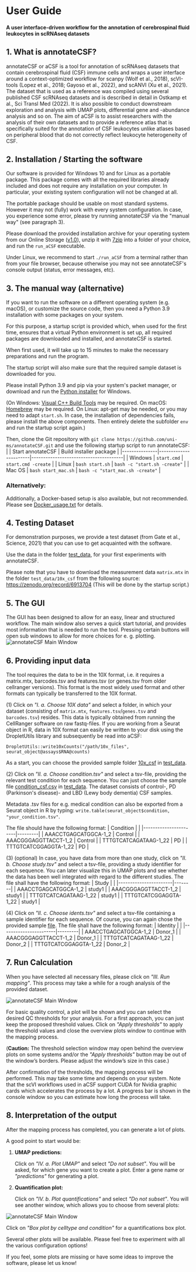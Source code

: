 # User Guide
#### A user interface-driven workflow for the annotation of cerebrospinal fluid leukocytes in scRNAseq datasets

## 1. What is annotateCSF?
annotateCSF or aCSF is a tool for annotation of scRNAseq datasets that contain cerebrospinal fluid (CSF) immune cells and wraps a user interface around a context-optimized workflow for scanpy (Wolf et al., 2018), scVI-tools (Lopez et al., 2018; Gayoso et al., 2022), and scANVI (Xu et al., 2021). The dataset that is used as a reference was compiled using several published CSF scRNAseq datasets and is described in detail in Ostkamp et al., Sci Transl Med (2022). It is also possible to conduct downstream exploration and analysis with UMAP plots, differential gene and -abundance analysis and so on. The aim of aCSF is to assist researchers with the analysis of their own datasets and to provide a reference atlas that is specifically suited for the annotation of CSF leukocytes unlike atlases based on peripheral blood that do not correctly reflect leukocyte heterogeneity of CSF. 

## 2. Installation / Starting the software

Our software is provided for Windows 10 and for Linux as a portable package. This package comes with all the required libraries already included and does not require any installation on your computer. In particular, your existing system configuration will not be changed at all.

The portable package should be usable on most standard systems. However it may not (fully) work with every system configuration. In case, you experience some error, please try running annotateCSF via the "manual way" (see paragraph 3).

Please download the provided installation archive for your operating system from our Online Storage ([v1.0](https://uni-muenster.sciebo.de/s/X3BC6vNhuzEun6i?path=%2FannotateCSF_release)), unzip it with [7zip](https://www.7-zip.org/download.html) into a folder of your choice, and run the `run_aCSF` executable.

Under Linux, we recommend to start `./run_aCSF` from a terminal rather than from your file browser, because otherwise you may not see annotateCSF's console output (status, error messages, etc).

## 3. The manual way (alternative)
If you want to run the software on a different operating system (e.g. macOS), or customize the source code, then you need a Python 3.9 installation with some packages on your system.

For this purpose, a startup script is provided which, when used for the first time, ensures that a virtual Python environment is set up, all required packages are downloaded and installed, and annotateCSF is started.

When first used, it will take up to 15 minutes to make the necessary preparations and run the program.

The startup script will also make sure that the required sample dataset is downloaded for you.

Please install Python 3.9 and pip via your system's packet manager, or download and run the [Python installer](https://www.python.org/ftp/python/3.9.13/python-3.9.13-amd64.exe) for Windows.

(On Windows: [Visual C++ Build Tools](https://go.microsoft.com/fwlink/?LinkId=691126) may be required. On macOS: [Homebrew](https://brew.sh/) may be required. On Linux: apt-get may be needed, or you may need to adapt `start.sh`.
In case, the installation of dependencies fails, please install the above components. Then entirely delete the subfolder `env` and run the startup script again.)

Then, clone the Git repository with `git clone https://github.com/uni-ms/annotateCSF.git` and use the following startup script to run annotateCSF:
| 		| Start annotateCSF	| Build installer package		|
|---------------|-----------------------|---------------------------------------|
| Windows	| `start.cmd`		| `start.cmd -create`			|
| Linux		| `bash start.sh`	| `bash -c "start.sh -create"`		|
| Mac OS	| `bash start_mac.sh`	| `bash -c "start_mac.sh -create"`	|

### Alternatively:
Additionally, a Docker-based setup is also available, but not recommended. Please see [Docker_usage.txt](Docker_usage.txt) for details.

## 4. Testing Dataset
For demonstration purposes, we provide a test dataset (from Gate et al., Science, 2021) that you can use to get acquainted with the software. 

Use the data in the folder [test_data](test_data), for your first experiments with annotateCSF.

Please note that you have to download the measurement data `matrix.mtx` in the folder `test_data/10x_csf` from the following source: https://zenodo.org/record/6913704
(This will be done by the startup script.)
 
## 5. The GUI
The GUI has been designed to allow for an easy, linear and structured workflow.
The main window also serves a quick start tutorial, and provides most information that is needed to run the tool.
Pressing certain buttons will open sub windows to allow for more choices for e. g. plotting.
![annotateCSF Main Window](doc/main.png)


## 6. Providing input data
The tool requires the data to be in the 10X format, i.e. it requires a matrix.mtx, barcodes.tsv and features.tsv (or genes.tsv from older cellranger versions). This format is the most widely used format and other formats can typically be transferred to the 10X format.

(1) Click on *"I. a. Choose 10X data"* and select a folder, in which your dataset (consisting of `matrix.mtx`, `features.tsv`/`genes.tsv` and `barcodes.tsv`) resides.
This data is typically obtained from running the CellRanger software on raw fastq-files. If you are working from a Seurat object in R, data in 10X format can easily be written to your disk using the DropletUtils library and subsequently be read into aCSF:
```
DropletUtils::write10xCounts("/path/10x_files", seurat_object@assays$RNA@counts)
```

As a start, you can choose the provided sample folder [10x_csf](test_data/10x_csf) in [test_data](test_data).

(2) Click on *"II. a. Choose condition.tsv"* and select a tsv-file, providing the relevant test condition for each sequence.
You can just choose the sample file [condition_csf.csv](test_data/condition_csf.tsv) in [test_data](test_data). The dataset consists of control-, PD (Parkinson's disease)- and LBD (Lewy body dementia) CSF samples.

Metadata .tsv files for e.g. medical condition can also be exported from a Seurat object in R by typing:
`write.table(seurat_object$condition, "your_condition.tsv"`.

The file should have the following format:
| Condition			|	  |
|-----------------------|---------|
| AAACCTGAGCATGGCA-1_2	| Control |
| AAACGGGAGGTTACCT-1_2	| Control |
| TTTGTCATCAGATAAG-1_22	| PD	  |
| TTTGTCATCGGAGGTA-1_22	| PD	  |

(3) (optional) In case, you have data from more than one study, click on *"II. b. Choose study.tsv"* and select a tsv-file, providing a study identifier for each sequence. You can later visualize this in UMAP plots and see whether the data has been well integrated with regard to the different studies.
The file shall have the following format:
| Study			|	 |
|-----------------------|--------|
| AAACCTGAGCATGGCA-1_2	| study1 |
| AAACGGGAGGTTACCT-1_2	| study1 |
| TTTGTCATCAGATAAG-1_22	| study1 |
| TTTGTCATCGGAGGTA-1_22	| study1 |

(4) Click on *"II. c. Choose idents.tsv"* and select a tsv-file containing a sample identifier for each sequence.
Of course, you can again chose the provided sample [file](test_data/idents_csf.tsv).
The file shall have the following format:
| Identity			|	  |
|-----------------------|---------|
| AAACCTGAGCATGGCA-1_2	| Donor_1 |
| AAACGGGAGGTTACCT-1_2	| Donor_1 |
| TTTGTCATCAGATAAG-1_22	| Donor_2 |
| TTTGTCATCGGAGGTA-1_22	| Donor_2 |

## 7. Run Calculation
When you have selected all necessary files, please click on *"III. Run mapping"*.
This process may take a while for a rough analysis of the provided dataset.
 
![annotateCSF Main Window](doc/thresholds.png)

For basic quality control, a plot will be shown and you can select the desired QC thresholds for your analysis. For a first approach, you can just keep the proposed threshold values. Click on *"Apply thresholds"* to apply the threshold values and close the overview plots window to continue with the mapping process.

(**Caution:** The threshold selection window may open behind the overview plots on some systems and/or the *"Apply thresholds"* button may be out of the window’s borders. Please adjust the window’s size in this case.)

After confirmation of the thresholds, the mapping process will be performed. This may take some time and depends on your system. Note that the scVI workflows used in aCSF support CUDA for Nvidia graphic cards which accelerates the process by a lot. A progress bar is shown in the console window so you can estimate how long the process will take.
 
## 8. Interpretation of the output
After the mapping process has completed, you can generate a lot of plots.

A good point to start would be:
1. **UMAP predictions:**

   Click on *"IV. a. Plot UMAP"* and select *"Do not subset"*.
   You will be asked, for which gene you want to create a plot. Enter a gene name or *"predictions"* for generating a plot.

2. **Quantification plot:**

   Click on *"IV. b. Plot quantifications"* and select *"Do not subset"*.
   You will see another window, which allows you to choose from several plots:

![annotateCSF Main Window](doc/plots.png)
 
Click on *"Box plot by celltype and condition"* for a quantifications box plot.

Several other plots will be available. Please feel free to experiment with all the various configuration options!

If you feel, some plots are missing or have some ideas to improve the software, please let us know!
